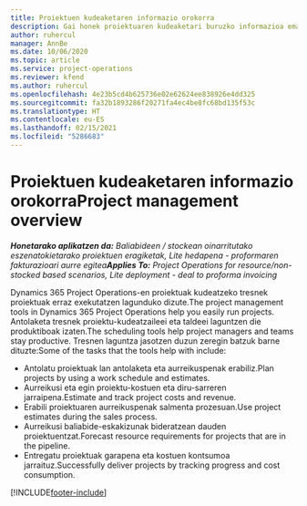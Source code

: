 ```yaml
---
title: Proiektuen kudeaketaren informazio orokorra
description: Gai honek proiektuaren kudeaketari buruzko informazioa ematen du Dynamics 365 Project Operations-en.
author: ruhercul
manager: AnnBe
ms.date: 10/06/2020
ms.topic: article
ms.service: project-operations
ms.reviewer: kfend
ms.author: ruhercul
ms.openlocfilehash: 4e23b5cd4b625736e02e62624ee838926e4dd325
ms.sourcegitcommit: fa32b1893286f20271fa4ec4be8fc68bd135f53c
ms.translationtype: HT
ms.contentlocale: eu-ES
ms.lasthandoff: 02/15/2021
ms.locfileid: "5286683"
---
```

# <a name="project-management-overview"></a><span data-ttu-id="e36b0-103">Proiektuen kudeaketaren informazio orokorra</span><span class="sxs-lookup"><span data-stu-id="e36b0-103">Project management overview</span></span>

<span data-ttu-id="e36b0-104">_**Honetarako aplikatzen da:** Baliabideen / stockean oinarritutako eszenatokietarako proiektuen eragiketak, Lite hedapena - proformaren fakturazioari aurre egitea_</span><span class="sxs-lookup"><span data-stu-id="e36b0-104">_**Applies To:** Project Operations for resource/non-stocked based scenarios, Lite deployment - deal to proforma invoicing_</span></span>

<span data-ttu-id="e36b0-105">Dynamics 365 Project Operations-en proiektuak kudeatzeko tresnek proiektuak erraz exekutatzen lagunduko dizute.</span><span class="sxs-lookup"><span data-stu-id="e36b0-105">The project management tools in Dynamics 365 Project Operations help you easily run projects.</span></span> <span data-ttu-id="e36b0-106">Antolaketa tresnek proiektu-kudeatzaileei eta taldeei laguntzen die produktiboak izaten.</span><span class="sxs-lookup"><span data-stu-id="e36b0-106">The scheduling tools help project managers and teams stay productive.</span></span> <span data-ttu-id="e36b0-107">Tresnen laguntza jasotzen duzun zeregin batzuk barne dituzte:</span><span class="sxs-lookup"><span data-stu-id="e36b0-107">Some of the tasks that the tools help with include:</span></span>

- <span data-ttu-id="e36b0-108">Antolatu proiektuak lan antolaketa eta aurreikuspenak erabiliz.</span><span class="sxs-lookup"><span data-stu-id="e36b0-108">Plan projects by using a work schedule and estimates.</span></span>
- <span data-ttu-id="e36b0-109">Aurreikusi eta egin proiektu-kostuen eta diru-sarreren jarraipena.</span><span class="sxs-lookup"><span data-stu-id="e36b0-109">Estimate and track project costs and revenue.</span></span>
- <span data-ttu-id="e36b0-110">Erabili proiektuaren aurreikuspenak salmenta prozesuan.</span><span class="sxs-lookup"><span data-stu-id="e36b0-110">Use project estimates during the sales process.</span></span>
- <span data-ttu-id="e36b0-111">Aurreikusi baliabide-eskakizunak bideratzean dauden proiektuentzat.</span><span class="sxs-lookup"><span data-stu-id="e36b0-111">Forecast resource requirements for projects that are in the pipeline.</span></span>
- <span data-ttu-id="e36b0-112">Entregatu proiektuak garapena eta kostuen kontsumoa jarraituz.</span><span class="sxs-lookup"><span data-stu-id="e36b0-112">Successfully deliver projects by tracking progress and cost consumption.</span></span>


[!INCLUDE[footer-include](../includes/footer-banner.md)]